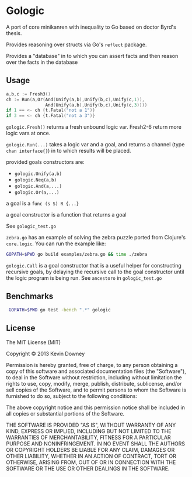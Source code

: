 # Gologic

A port of core minikanren with inequality to Go based on doctor Byrd's
thesis.

Provides reasoning over structs via Go's `reflect` package.

Provides a "database" in to which you can assert facts and then reason
over the facts in the database

## Usage

```go
a,b,c := Fresh3()
ch := Run(a,Or(And(Unify(a,b),Unify(b,c),Unify(c,1)),
               And(Unify(a,b),Unify(b,c),Unify(c,3))))
if 1 == <- ch {t.Fatal("not a 1")}
if 3 == <- ch {t.Fatal("not a 3")}
```

`gologic.Fresh()` returns a fresh unbound logic var. Fresh2-6 return
more logic vars at once.

`gologic.Run(...)` takes a logic var and a goal, and returns a channel
(type `chan interface{}`) in to which results will be placed.

provided goals constructors are:
  * `gologic.Unify(a,b)`
  * `gologic.Neq(a,b)`
  * `gologic.And(a,...)`
  * `gologic.Or(a,...)`

a goal is a `func (s S) R {...}`

a goal constructor is a function that returns a goal

See `gologic_test.go`

`zebra.go` has an example of solving the zebra puzzle ported from
Clojure's `core.logic`. You can run the example like:

```sh
GOPATH=$PWD go build examples/zebra.go && time ./zebra 
```

`gologic.Call` is a goal constructor that is a useful helper for
constructing recursive goals, by delaying the recursive call to the
goal constructor until the logic program is being run. See `ancestoro`
in `gologic_test.go`

## Benchmarks

```sh
 GOPATH=$PWD go test -bench ".*" gologic 
```

## License

The MIT License (MIT)

Copyright © 2013 Kevin Downey

Permission is hereby granted, free of charge, to any person obtaining a copy
of this software and associated documentation files (the "Software"), to deal
in the Software without restriction, including without limitation the rights
to use, copy, modify, merge, publish, distribute, sublicense, and/or sell
copies of the Software, and to permit persons to whom the Software is
furnished to do so, subject to the following conditions:

The above copyright notice and this permission notice shall be included in
all copies or substantial portions of the Software.

THE SOFTWARE IS PROVIDED "AS IS", WITHOUT WARRANTY OF ANY KIND, EXPRESS OR
IMPLIED, INCLUDING BUT NOT LIMITED TO THE WARRANTIES OF MERCHANTABILITY,
FITNESS FOR A PARTICULAR PURPOSE AND NONINFRINGEMENT. IN NO EVENT SHALL THE
AUTHORS OR COPYRIGHT HOLDERS BE LIABLE FOR ANY CLAIM, DAMAGES OR OTHER
LIABILITY, WHETHER IN AN ACTION OF CONTRACT, TORT OR OTHERWISE, ARISING FROM,
OUT OF OR IN CONNECTION WITH THE SOFTWARE OR THE USE OR OTHER DEALINGS IN
THE SOFTWARE.

